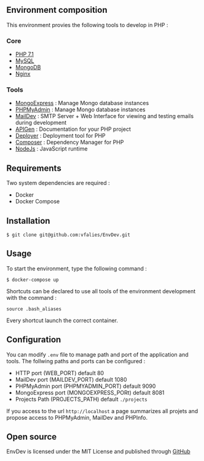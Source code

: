 ## Environment composition

This environment provies the following tools to develop in PHP :

### Core
- [PHP 7.1](http://php.net)
- [MySQL](https://www.mysql.com)
- [MongoDB](https://www.mongodb.com)
- [Nginx](https://nginx.org)

### Tools
- [MongoExpress](https://github.com/mongo-express/mongo-express) : Manage Mongo database instances
- [PHPMyAdmin](https://www.phpmyadmin.net/) : Manage Mongo database instances
- [MailDev](http://danfarrelly.nyc/MailDev) : SMTP Server + Web Interface for viewing and testing emails during development
- [APIGen](https://github.com/ApiGen/ApiGen)  : Documentation for your PHP project
- [Deployer](https://deployer.org) : Deployment tool for PHP
- [Composer](https://getcomposer.org) : Dependency Manager for PHP
- [NodeJs](https://nodejs.org/en) : JavaScript runtime

## Requirements

Two system dependencies are required :
- Docker
- Docker Compose

## Installation

```
$ git clone git@github.com:vfalies/EnvDev.git
```

## Usage

To start the environment, type the following command :

```
$ docker-compose up
```

Shortcuts can be declared to use all tools of the environment development with the command :

```
source .bash_aliases
```

Every shortcut launch the correct container.

## Configuration

You can modify `.env` file to manage path and port of the application and tools.
The follwing paths and ports can be configured :

- HTTP port (WEB_PORT) default 80
- MailDev port (MAILDEV_PORT) default 1080
- PHPMyAdmin port (PHPMYADMIN_PORT) default 9090
- MongoExpress port (MONGOEXPRESS_PORt) default 8081
- Projects Path (PROJECTS_PATH) default `./projects`

If you access to the url `http://localhost` a page summarizes all projets and propose access to PHPMyAdmin, MailDev and PHPInfo.

## Open source

EnvDev is licensed under the MIT License and published through [GitHub](https://github.com/vfalies/envdev/blob/master/LICENSE)
